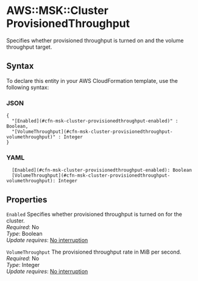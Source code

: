 # AWS::MSK::Cluster ProvisionedThroughput<a name="aws-properties-msk-cluster-provisionedthroughput"></a>

Specifies whether provisioned throughput is turned on and the volume throughput target\.

## Syntax<a name="aws-properties-msk-cluster-provisionedthroughput-syntax"></a>

To declare this entity in your AWS CloudFormation template, use the following syntax:

### JSON<a name="aws-properties-msk-cluster-provisionedthroughput-syntax.json"></a>

```
{
  "[Enabled](#cfn-msk-cluster-provisionedthroughput-enabled)" : Boolean,
  "[VolumeThroughput](#cfn-msk-cluster-provisionedthroughput-volumethroughput)" : Integer
}
```

### YAML<a name="aws-properties-msk-cluster-provisionedthroughput-syntax.yaml"></a>

```
  [Enabled](#cfn-msk-cluster-provisionedthroughput-enabled): Boolean
  [VolumeThroughput](#cfn-msk-cluster-provisionedthroughput-volumethroughput): Integer
```

## Properties<a name="aws-properties-msk-cluster-provisionedthroughput-properties"></a>

`Enabled` <a name="cfn-msk-cluster-provisionedthroughput-enabled"></a>
Specifies whether provisioned throughput is turned on for the cluster\.  
_Required_: No  
_Type_: Boolean  
_Update requires_: [No interruption](https://docs.aws.amazon.com/AWSCloudFormation/latest/UserGuide/using-cfn-updating-stacks-update-behaviors.html#update-no-interrupt)

`VolumeThroughput` <a name="cfn-msk-cluster-provisionedthroughput-volumethroughput"></a>
The provisioned throughput rate in MiB per second\.  
_Required_: No  
_Type_: Integer  
_Update requires_: [No interruption](https://docs.aws.amazon.com/AWSCloudFormation/latest/UserGuide/using-cfn-updating-stacks-update-behaviors.html#update-no-interrupt)
